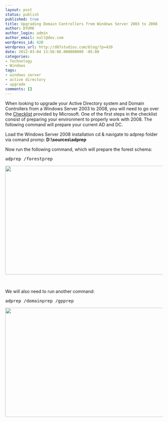 ```yaml
---
layout: post
status: publish
published: true
title: Upgrading Domain Controllers from Windows Server 2003 to 2008
author: DYURK
author_login: admin
author_email: null@dev.com
wordpress_id: 420
wordpress_url: http://d87studios.com/blog/?p=420
date: 2012-03-04 13:56:08.000000000 -05:00
categories:
- Technology
- Windows
tags:
- windows server
- active directory
- upgrade
comments: []
---
```

When looking to upgrade your Active Directory system and Domain Controllers from a Windows Server 2003 to 2008, you will need to go over the <a title="AD Upgrade Checklist" href="http://technet.microsoft.com/en-us/library/cc753147(v=ws.10).aspx" target="_blank">Checklist</a> provided by Microsoft. One of the first steps in the checklist consist of preparing your environment to properly work with 2008. The following command will prepare your current AD and DC.

Load the Windows Server 2008 installation cd &amp; navigate to adprep folder via comand promp: <strong>D:\sources\adprep</strong>

Now run the following command, which will prepare the forest schema:
<pre>adprep /forestprep</pre>
<a href="http://d87studios.com/blog/wp-content/uploads/2012/03/upgrade_03-08.png"><img class="size-full wp-image-421" title="adprep" src="http://d87studios.com/blog/wp-content/uploads/2012/03/upgrade_03-08.png" alt="" width="699" height="348" /></a>

&nbsp;

We will also need to run another command:
<pre>adprep /domainprep /gpprep</pre>
<a href="http://d87studios.com/blog/wp-content/uploads/2012/03/upgrade_03-08_1.png"><img class="size-full wp-image-422" title="domainprep" src="http://d87studios.com/blog/wp-content/uploads/2012/03/upgrade_03-08_1.png" alt="" width="703" height="349" /></a>
